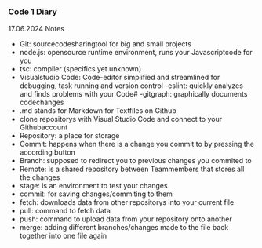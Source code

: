 ### Code 1 Diary
17.06.2024 Notes
- Git: sourcecodesharingtool for big and small projects
- node.js: opensource runtime environment, runs your Javascriptcode for you
- tsc: compiler (specifics yet unknown)
- Visualstudio Code: Code-editor simplified and streamlined for debugging, task running and version control
   -eslint: quickly analyzes and finds problems with your Code#
   -gitgraph: graphically documents codechanges
- .md stands for Markdown for Textfiles on Github
- clone repositorys with Visual Studio Code and connect to your Githubaccount
- Repository: a place for storage
- Commit: happens when there is a change you commit to by pressing the according button
- Branch: supposed to redirect you to previous changes you commited to
- Remote: is a shared repository between Teammembers that stores all the changes
- stage: is an environment to test your changes
- commit: for saving changes/commiting to them
- fetch: downloads data from other repositorys into your current file
- pull: command to fetch data
- push: command to upload data from your repository onto another
- merge: adding different branches/changes made to the file back together into one file again
